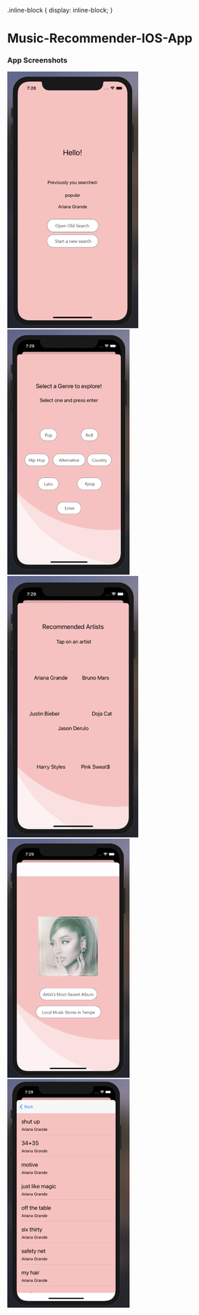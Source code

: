 .inline-block {
   display: inline-block;
}

# Music-Recommender-IOS-App

### App Screenshots
<div class=inline-block>
  <img src="Project_Pictures/home.png" width="300"> 
   <div></div>
  <img src="Project_Pictures/genreView.png" width="280">
 </div>

<div class=inline-block>
  <img src="Project_Pictures/artistView.png" width="300"> 
   <div></div>
  <img src="Project_Pictures/albumView.png" width="280">
   <div></div>
  <img src="Project_Pictures/tableView.png" width="280">
 </div>
